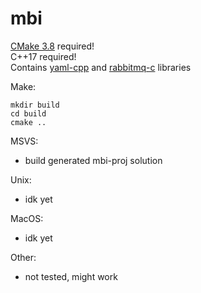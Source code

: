 # mbi

[CMake 3.8](https://cmake.org/download/) required!  
C++17 required!  
Contains [yaml-cpp](https://github.com/jbeder/yaml-cpp) and [rabbitmq-c](https://github.com/alanxz/rabbitmq-c) libraries  

Make:  
```
mkdir build  
cd build  
cmake ..  
```

MSVS:
 - build generated mbi-proj solution  
 
Unix:
 - idk yet  
 
MacOS:
 - idk yet  
 
Other:
 - not tested, might work  
 
